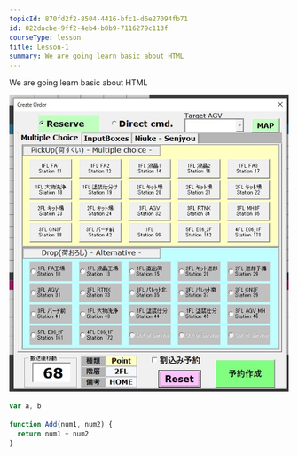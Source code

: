 ```yaml
---
topicId: 870fd2f2-8504-4416-bfc1-d6e27094fb71
id: 022dacbe-9ff2-4eb4-b0b9-7116279c113f
courseType: lesson
title: Lesson-1
summary: We are going learn basic about HTML
---
```


We are going learn basic about HTML

![image](指令-予約-作成画面.jpg "image")

```javascript
var a, b

function Add(num1, num2) {
  return num1 + num2
}
```

